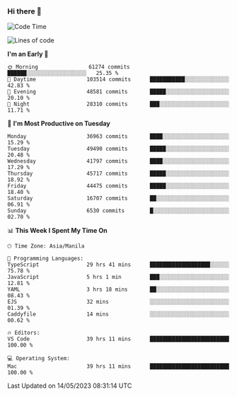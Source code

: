 ### Hi there 👋

<!--START_SECTION:waka-->
![Code Time](http://img.shields.io/badge/Code%20Time-3%2C945%20hrs%2034%20mins-blue)

![Lines of code](https://img.shields.io/badge/From%20Hello%20World%20I%27ve%20Written-99.7%20million%20lines%20of%20code-blue)

**I'm an Early 🐤** 

```text
🌞 Morning                61274 commits       ██████░░░░░░░░░░░░░░░░░░░   25.35 % 
🌆 Daytime                103514 commits      ███████████░░░░░░░░░░░░░░   42.83 % 
🌃 Evening                48581 commits       █████░░░░░░░░░░░░░░░░░░░░   20.10 % 
🌙 Night                  28310 commits       ███░░░░░░░░░░░░░░░░░░░░░░   11.71 % 
```
📅 **I'm Most Productive on Tuesday** 

```text
Monday                   36963 commits       ████░░░░░░░░░░░░░░░░░░░░░   15.29 % 
Tuesday                  49490 commits       █████░░░░░░░░░░░░░░░░░░░░   20.48 % 
Wednesday                41797 commits       ████░░░░░░░░░░░░░░░░░░░░░   17.29 % 
Thursday                 45717 commits       █████░░░░░░░░░░░░░░░░░░░░   18.92 % 
Friday                   44475 commits       █████░░░░░░░░░░░░░░░░░░░░   18.40 % 
Saturday                 16707 commits       ██░░░░░░░░░░░░░░░░░░░░░░░   06.91 % 
Sunday                   6530 commits        █░░░░░░░░░░░░░░░░░░░░░░░░   02.70 % 
```


📊 **This Week I Spent My Time On** 

```text
🕑︎ Time Zone: Asia/Manila

💬 Programming Languages: 
TypeScript               29 hrs 41 mins      ███████████████████░░░░░░   75.78 % 
JavaScript               5 hrs 1 min         ███░░░░░░░░░░░░░░░░░░░░░░   12.81 % 
YAML                     3 hrs 18 mins       ██░░░░░░░░░░░░░░░░░░░░░░░   08.43 % 
EJS                      32 mins             ░░░░░░░░░░░░░░░░░░░░░░░░░   01.39 % 
Caddyfile                14 mins             ░░░░░░░░░░░░░░░░░░░░░░░░░   00.62 % 

🔥 Editors: 
VS Code                  39 hrs 11 mins      █████████████████████████   100.00 % 

💻 Operating System: 
Mac                      39 hrs 11 mins      █████████████████████████   100.00 % 
```


 Last Updated on 14/05/2023 08:31:14 UTC
<!--END_SECTION:waka-->


<!--
**rad182/rad182** is a ✨ _special_ ✨ repository because its `README.md` (this file) appears on your GitHub profile.

Here are some ideas to get you started:

- 🔭 I’m currently working on ...
- 🌱 I’m currently learning ...
- 👯 I’m looking to collaborate on ...
- 🤔 I’m looking for help with ...
- 💬 Ask me about ...
- 📫 How to reach me: ...
- 😄 Pronouns: ...
- ⚡ Fun fact: ...
-->
